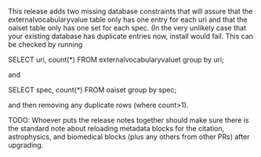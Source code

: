 This release adds two missing database constraints that will assure that the externalvocabularyvalue table only has one entry for each uri and that the oaiset table only has one set for each spec. (In the very unlikely case that your existing database has duplicate entries now, install would fail. This can be checked by running

SELECT uri, count(*) FROM externalvocabularyvaluet group by uri;

and

SELECT spec, count(*) FROM oaiset group by spec;

and then removing any duplicate rows (where count>1).




TODO: Whoever puts the release notes together should make sure there is the standard note about reloading metadata blocks for the citation, astrophysics, and biomedical blocks (plus any others from other PRs) after upgrading.
